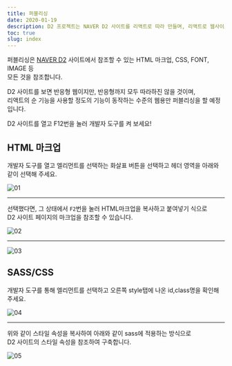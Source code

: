 ```yaml
---
title: 퍼블리싱
date: 2020-01-19
description: D2 프로젝트는 NAVER D2 사이트를 리액트로 따라 만들며, 리액트로 웹사이트를 개발하며 공부하는 프로젝트입니다.
toc: true
slug: index
---
```


퍼블리싱은 [NAVER D2](https://d2.naver.com) 사이트에서 참조할 수 있는
HTML 마크업, CSS, FONT, IMAGE 등<br> 모든 것을 참조합니다.

D2 사이트를 보면 반응형 웹이지만, 반응형까지 모두 따라하진 않을 것이며,<br>
리액트의 순 기능을 사용할 정도의 기능이 동작하는 수준의 웹용만 퍼블리싱을 할 예정입니다.

D2 사이트를 열고 F12번을 눌러 개발자 도구를 켜 보세요!

## HTML 마크업

개발자 도구를 열고 엘리먼트를 선택하는 화살표 버튼을 선택하고 헤더 영역을 아래와
같이 선택해 주세요.


![01](/study/d2/01/publishing/01.png)

- - -

선택했다면, 그 상태에서 `F2`번을 눌러 HTML마크업을 복사하고 붙여넣기 식으로<br>
D2 사이트 페이지의 마크업을 참조할 수 있습니다.

![02](/study/d2/01/publishing/02.png)

- - -

![03](/study/d2/01/publishing/03.png)

## SASS/CSS

개발자 도구를 통해 엘리먼트를 선택하고 오른쪽 style탭에 나온 id,class명을 확인해 주세요.

![04](/study/d2/01/publishing/04.png)

- - -

위와 같이 스타일 속성을 복사하여 아래와 같이 sass에 적용하는 방식으로<br>
D2 사이트의 스타일 속성을 참조하여 구축합니다.

![05](/study/d2/01/publishing/05.png)

